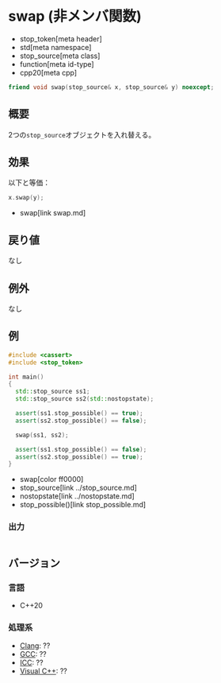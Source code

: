 # swap (非メンバ関数)
* stop_token[meta header]
* std[meta namespace]
* stop_source[meta class]
* function[meta id-type]
* cpp20[meta cpp]

```cpp
friend void swap(stop_source& x, stop_source& y) noexcept;
```

## 概要
2つの`stop_source`オブジェクトを入れ替える。


## 効果
以下と等価：

```cpp
x.swap(y);
```
* swap[link swap.md]


## 戻り値
なし


## 例外
なし


## 例
```cpp example
#include <cassert>
#include <stop_token>

int main()
{
  std::stop_source ss1;
  std::stop_source ss2(std::nostopstate);

  assert(ss1.stop_possible() == true);
  assert(ss2.stop_possible() == false);

  swap(ss1, ss2);

  assert(ss1.stop_possible() == false);
  assert(ss2.stop_possible() == true);
}
```
* swap[color ff0000]
* stop_source[link ../stop_source.md]
* nostopstate[link ../nostopstate.md]
* stop_possible()[link stop_possible.md]

### 出力
```
```

## バージョン
### 言語
- C++20

### 処理系
- [Clang](/implementation.md#clang): ??
- [GCC](/implementation.md#gcc): ??
- [ICC](/implementation.md#icc): ??
- [Visual C++](/implementation.md#visual_cpp): ??
